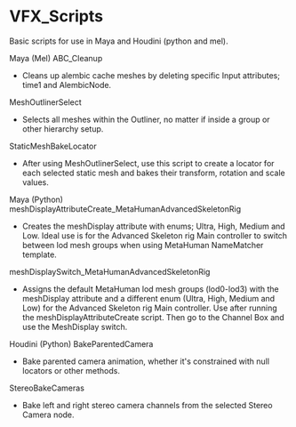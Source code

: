 # VFX_Scripts
Basic scripts for use in Maya and Houdini (python and mel).


Maya (Mel)
ABC_Cleanup
- Cleans up alembic cache meshes by deleting specific Input attributes; time1 and AlembicNode.

MeshOutlinerSelect
- Selects all meshes within the Outliner, no matter if inside a group or other hierarchy setup.

StaticMeshBakeLocator
- After using MeshOutlinerSelect, use this script to create a locator for each selected static mesh and bakes their transform, rotation and scale values.


Maya (Python)
meshDisplayAttributeCreate_MetaHumanAdvancedSkeletonRig
- Creates the meshDisplay attribute with enums; Ultra, High, Medium and Low. Ideal use is for the Advanced Skeleton rig Main controller to switch between lod mesh groups when using MetaHuman NameMatcher template.

meshDisplaySwitch_MetaHumanAdvancedSkeletonRig
- Assigns the default MetaHuman lod mesh groups (lod0-lod3) with the meshDisplay attribute and a different enum (Ultra, High, Medium and Low) for the Advanced Skeleton rig Main controller. Use after running the meshDisplayAttributeCreate script. Then go to the Channel Box and use the MeshDisplay switch.



Houdini (Python)
BakeParentedCamera
- Bake parented camera animation, whether it's constrained with null locators or other methods.

StereoBakeCameras
- Bake left and right stereo camera channels from the selected Stereo Camera node.
